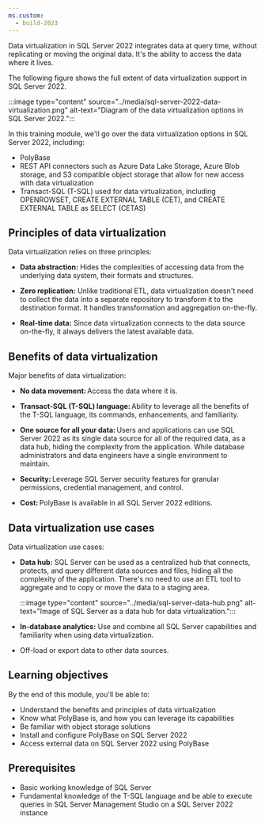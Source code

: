 ```yaml
---
ms.custom:
  - build-2023
---
```

Data virtualization in SQL Server 2022 integrates data at query time, without replicating or moving the original data. It's the ability to access the data where it lives.

The following figure shows the full extent of data virtualization support in SQL Server 2022.

:::image type="content" source="../media/sql-server-2022-data-virtualization.png" alt-text="Diagram of the data virtualization options in SQL Server 2022.":::

In this training module, we'll go over the data virtualization options in SQL Server 2022, including:

- PolyBase
- REST API connectors such as Azure Data Lake Storage, Azure Blob storage, and S3 compatible object storage that allow for new access with data virtualization
- Transact-SQL (T-SQL) used for data virtualization, including OPENROWSET, CREATE EXTERNAL TABLE (CET), and CREATE EXTERNAL TABLE as SELECT (CETAS)

## Principles of data virtualization

Data virtualization relies on three principles:

- **Data abstraction:** Hides the complexities of accessing data from the underlying data system, their formats and structures.

- **Zero replication:** Unlike traditional ETL, data virtualization doesn't need to collect the data into a separate repository to transform it to the destination format. It handles transformation and aggregation on-the-fly.

- **Real-time data:** Since data virtualization connects to the data source on-the-fly, it always delivers the latest available data.

## Benefits of data virtualization

Major benefits of data virtualization:

- **No data movement:** Access the data where it is.

- **Transact-SQL (T-SQL) language:** Ability to leverage all the benefits of the T-SQL language, its commands, enhancements, and familiarity.

- **One source for all your data:** Users and applications can use SQL Server 2022 as its single data source for all of the required data, as a data hub, hiding the complexity from the application. While database administrators and data engineers have a single environment to maintain.

- **Security:** Leverage SQL Server security features for granular permissions, credential management, and control.

- **Cost:** PolyBase is available in all SQL Server 2022 editions.

## Data virtualization use cases

Data virtualization use cases:

- **Data hub:** SQL Server can be used as a centralized hub that connects, protects, and query different data sources and files, hiding all the complexity of the application. There's no need to use an ETL tool to aggregate and to copy or move the data to a staging area.

   :::image type="content" source="../media/sql-server-data-hub.png" alt-text="Image of SQL Server as a data hub for data virtualization.":::

- **In-database analytics:** Use and combine all SQL Server capabilities and familiarity when using data virtualization.

- Off-load or export data to other data sources.

## Learning objectives

By the end of this module, you'll be able to:

- Understand the benefits and principles of data virtualization
- Know what PolyBase is, and how you can leverage its capabilities
- Be familiar with object storage solutions
- Install and configure PolyBase on SQL Server 2022
- Access external data on SQL Server 2022 using PolyBase

## Prerequisites

- Basic working knowledge of SQL Server
- Fundamental knowledge of the T-SQL language and be able to execute queries in SQL Server Management Studio on a SQL Server 2022 instance
